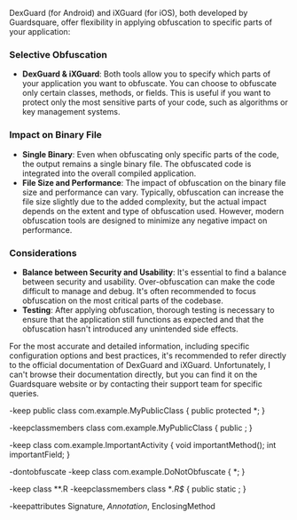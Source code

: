 
DexGuard (for Android) and iXGuard (for iOS), both developed by Guardsquare, offer flexibility in applying obfuscation to specific parts of your application:

### Selective Obfuscation

- **DexGuard & iXGuard**: Both tools allow you to specify which parts of your application you want to obfuscate. You can choose to obfuscate only certain classes, methods, or fields. This is useful if you want to protect only the most sensitive parts of your code, such as algorithms or key management systems.

### Impact on Binary File

- **Single Binary**: Even when obfuscating only specific parts of the code, the output remains a single binary file. The obfuscated code is integrated into the overall compiled application.
- **File Size and Performance**: The impact of obfuscation on the binary file size and performance can vary. Typically, obfuscation can increase the file size slightly due to the added complexity, but the actual impact depends on the extent and type of obfuscation used. However, modern obfuscation tools are designed to minimize any negative impact on performance.

### Considerations

- **Balance between Security and Usability**: It's essential to find a balance between security and usability. Over-obfuscation can make the code difficult to manage and debug. It's often recommended to focus obfuscation on the most critical parts of the codebase.
- **Testing**: After applying obfuscation, thorough testing is necessary to ensure that the application still functions as expected and that the obfuscation hasn't introduced any unintended side effects.

For the most accurate and detailed information, including specific configuration options and best practices, it's recommended to refer directly to the official documentation of DexGuard and iXGuard. Unfortunately, I can't browse their documentation directly, but you can find it on the Guardsquare website or by contacting their support team for specific queries.

-keep public class com.example.MyPublicClass {
    public protected *;
}

-keepclassmembers class com.example.MyPublicClass {
    public <methods>;
}

-keep class com.example.ImportantActivity {
    void importantMethod();
    int importantField;
}

-dontobfuscate
-keep class com.example.DoNotObfuscate {
    *;
}

-keep class **.R
-keepclassmembers class **.R$* {
    public static <fields>;
}

-keepattributes Signature, *Annotation*, EnclosingMethod
